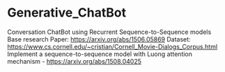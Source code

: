 # Generative_ChatBot

Conversation ChatBot using Recurrent Sequence-to-Sequence models
Base research Paper: https://arxiv.org/abs/1506.05869
Dataset: https://www.cs.cornell.edu/~cristian/Cornell_Movie-Dialogs_Corpus.html
Implement a sequence-to-sequence model with Luong attention mechanism - https://arxiv.org/abs/1508.04025

